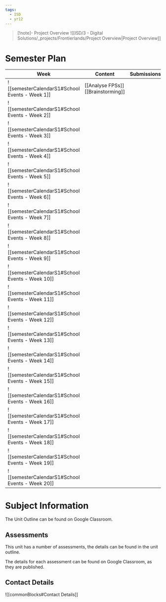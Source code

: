 ```yaml
---
tags:
  - ISD
  - yr12
---
```

> [!note]- Project Overview
> ![[ISD/3 - Digital Solutions/_projects/Frontierlands/Project Overview|Project Overview]]

# Semester Plan


| Week                                            | Content                               | Submissions |
| ----------------------------------------------- | ------------------------------------- | ----------- |
| ![[semesterCalendarS1#School Events - Week 1]]  | [[Analyse FPSs]]<br>[[Brainstorming]] |             |
| ![[semesterCalendarS1#School Events - Week 2]]  |                                       |             |
| ![[semesterCalendarS1#School Events - Week 3]]  |                                       |             |
| ![[semesterCalendarS1#School Events - Week 4]]  |                                       |             |
| ![[semesterCalendarS1#School Events - Week 5]]  |                                       |             |
| ![[semesterCalendarS1#School Events - Week 6]]  |                                       |             |
| ![[semesterCalendarS1#School Events - Week 7]]  |                                       |             |
| ![[semesterCalendarS1#School Events - Week 8]]  |                                       |             |
| ![[semesterCalendarS1#School Events - Week 9]]  |                                       |             |
| ![[semesterCalendarS1#School Events - Week 10]] |                                       |             |
| ![[semesterCalendarS1#School Events - Week 11]] |                                       |             |
| ![[semesterCalendarS1#School Events - Week 12]] |                                       |             |
| ![[semesterCalendarS1#School Events - Week 13]] |                                       |             |
| ![[semesterCalendarS1#School Events - Week 14]] |                                       |             |
| ![[semesterCalendarS1#School Events - Week 15]] |                                       |             |
| ![[semesterCalendarS1#School Events - Week 16]] |                                       |             |
| ![[semesterCalendarS1#School Events - Week 17]] |                                       |             |
| ![[semesterCalendarS1#School Events - Week 18]] |                                       |             |
| ![[semesterCalendarS1#School Events - Week 19]] |                                       |             |
| ![[semesterCalendarS1#School Events - Week 20]] |                                       |             |

# Subject Information

The Unit Outline can be found on Google Classroom.

## Assessments

This unit has a number of assessments, the details can be found in the unit outline.

The details for each assessment can be found on Google Classroom, as they are published.

## Contact Details

![[commonBlocks#Contact Details]]
